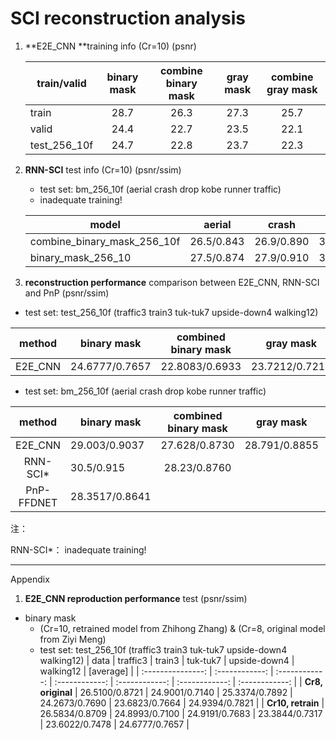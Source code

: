 # SCI reconstruction analysis

1. **E2E_CNN **training info (Cr=10) (psnr)

   | train/valid  | binary mask | combine binary mask | gray mask | combine gray mask |
   | ------------ | :---------: | :-----------------: | :-------: | :---------------: |
   | train        |    28.7     |        26.3         |   27.3    |       25.7        |
   | valid        |    24.4     |        22.7         |   23.5    |       22.1        |
   | test_256_10f |    24.7     |        22.8         |   23.7    |       22.3        |

   

2. **RNN-SCI** test info (Cr=10) (psnr/ssim)

   - test set: bm_256_10f (aerial	crash	drop	kobe	runner	traffic)
   - inadequate training!

   | model                       | aerial     | crash      | drop       | kobe       | runner     | traffic    | [average]   |
   | --------------------------- | ---------- | ---------- | ---------- | ---------- | ---------- | ---------- | ----------- |
   | combine_binary_mask_256_10f | 26.5/0.843 | 26.9/0.890 | 35.6/0.974 | 26.6/0.845 | 31.4/0.931 | 22.4/0.773 | 28.23/0.876 |
   | binary_mask_256_10          | 27.5/0.874 | 27.9/0.910 | 38.5/0.983 | 29.8/0.910 | 34.3/0.952 | 25.0/0.858 | 30.5/0.915  |

   

3. **reconstruction performance** comparison between E2E_CNN, RNN-SCI and PnP (psnr/ssim)

- test set: test_256_10f (traffic3  train3  tuk-tuk7  upside-down4  walking12)

| method  | binary mask    | combined binary mask |   gray mask    | combined gray mask |
| :-----: | -------------- | :------------------: | :------------: | :----------------: |
| E2E_CNN | 24.6777/0.7657 |    22.8083/0.6933    | 23.7212/0.7217 |   22.3240/0.6698   |
- test set: bm_256_10f (aerial	crash	drop	kobe	runner	traffic)

|   method   | binary mask    | combined binary mask |   gray mask   | combined gray mask |
| :--------: | -------------- | :------------------: | :-----------: | :----------------: |
|  E2E_CNN   | 29.003/0.9037  |    27.628/0.8730     | 28.791/0.8855 |   27.7606/0.872    |
|  RNN-SCI*  | 30.5/0.915     |     28.23/0.8760     |               |                    |
| PnP-FFDNET | 28.3517/0.8641 |                      |               |                    |

注：

RNN-SCI*： inadequate training!



---
Appendix

1. **E2E_CNN reproduction performance** test (psnr/ssim)
- binary mask
   - (Cr=10, retrained model from Zhihong Zhang) & (Cr=8, original model from Ziyi Meng)
   - test set: test_256_10f (traffic3  train3  tuk-tuk7  upside-down4  walking12)
|       data        |    traffic3    |     train3     |    tuk-tuk7    |  upside-down4  |   walking12    |   [average]    |
| :---------------: | :------------: | :------------: | :------------: | :------------: | :------------: | :------------: |
| **Cr8, original** | 26.5100/0.8721 | 24.9001/0.7140 | 25.3374/0.7892 | 24.2673/0.7690 | 23.6823/0.7664 | 24.9394/0.7821 |
| **Cr10, retrain** | 26.5834/0.8709 | 24.8993/0.7100 | 24.9191/0.7683 | 23.3844/0.7317 | 23.6022/0.7478 | 24.6777/0.7657 |
